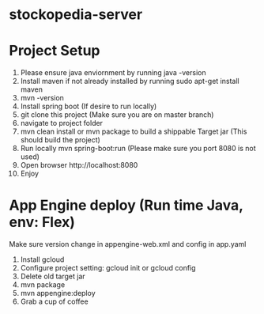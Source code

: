 # stockopedia-server

# Project Setup

1. Please ensure java enviornment by running java -version
2. Install maven if not already installed by running sudo apt-get install maven
3. mvn -version 
4. Install spring boot (If desire to run locally)
5. git clone this project (Make sure you are on master branch) 
6. navigate to project folder
7. mvn clean install or mvn package to build a shippable Target jar (This should build the project)
8. Run locally mvn spring-boot:run (Please make sure you port 8080 is not used)
9. Open browser http://localhost:8080
10. Enjoy

# App Engine deploy (Run time Java, env: Flex)

Make sure version change in appengine-web.xml and config in app.yaml

1. Install gcloud
2. Configure project setting: gcloud init or gcloud config
3. Delete old target jar
4. mvn package
5. mvn appengine:deploy
6. Grab a cup of coffee
